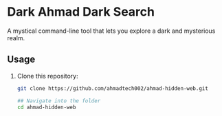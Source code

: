 # Dark Ahmad Dark Search

A mystical command-line tool that lets you explore a dark and mysterious realm.

## Usage

1. Clone this repository:
   ```bash
   git clone https://github.com/ahmadtech002/ahmad-hidden-web.git

   ## Navigate into the folder
   cd ahmad-hidden-web
